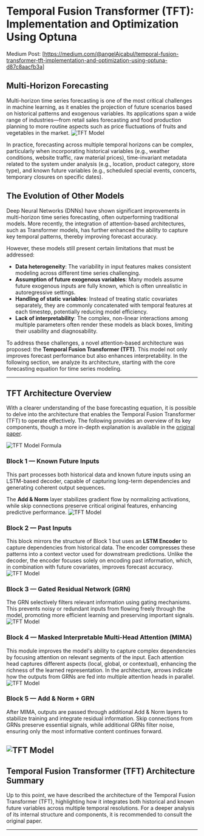 # Temporal Fusion Transformer (TFT): Implementation and Optimization Using Optuna
Medium Post: [https://medium.com/@angelAjcabul/temporal-fusion-transformer-tft-implementation-and-optimization-using-optuna-d87c8aacfb3a]
## Multi-Horizon Forecasting

Multi-horizon time series forecasting is one of the most critical challenges in machine learning, as it enables the projection of future scenarios based on historical patterns and exogenous variables. Its applications span a wide range of industries—from retail sales forecasting and food production planning to more routine aspects such as price fluctuations of fruits and vegetables in the market.
![TFT Model](https://miro.medium.com/v2/resize:fit:1400/format:webp/1*j5GK3ITDvsDEQm7kVzoO_w.png)


In practice, forecasting across multiple temporal horizons can be complex, particularly when incorporating historical variables (e.g., weather conditions, website traffic, raw material prices), time-invariant metadata related to the system under analysis (e.g., location, product category, store type), and known future variables (e.g., scheduled special events, concerts, temporary closures on specific dates).

## The Evolution of Other Models

Deep Neural Networks (DNNs) have shown significant improvements in multi-horizon time series forecasting, often outperforming traditional models. More recently, the integration of attention-based architectures, such as Transformer models, has further enhanced the ability to capture key temporal patterns, thereby improving forecast accuracy.

However, these models still present certain limitations that must be addressed:

- **Data heterogeneity**: The variability in input features makes consistent modeling across different time series challenging.  
- **Assumption of future exogenous variables**: Many models assume future exogenous inputs are fully known, which is often unrealistic in autoregressive settings.  
- **Handling of static variables**: Instead of treating static covariates separately, they are commonly concatenated with temporal features at each timestep, potentially reducing model efficiency.  
- **Lack of interpretability**: The complex, non-linear interactions among multiple parameters often render these models as black boxes, limiting their usability and diagnosability.

To address these challenges, a novel attention-based architecture was proposed: the **Temporal Fusion Transformer (TFT)**. This model not only improves forecast performance but also enhances interpretability. In the following section, we analyze its architecture, starting with the core forecasting equation for time series modeling.

---

## TFT Architecture Overview

With a clearer understanding of the base forecasting equation, it is possible to delve into the architecture that enables the Temporal Fusion Transformer (TFT) to operate effectively. The following provides an overview of its key components, though a more in-depth explanation is available in the [original paper](https://arxiv.org/abs/1912.09363).

![TFT Model Formula](https://miro.medium.com/v2/resize:fit:1400/format:webp/1*77WyrUknM9W-rEOVh_ocRg.png)


### Block 1 — Known Future Inputs

This part processes both historical data and known future inputs using an LSTM-based decoder, capable of capturing long-term dependencies and generating coherent output sequences.

The **Add & Norm** layer stabilizes gradient flow by normalizing activations, while skip connections preserve critical original features, enhancing predictive performance.
![TFT Model](https://miro.medium.com/v2/resize:fit:1400/format:webp/1*j5GK3ITDvsDEQm7kVzoO_w.png)

### Block 2 — Past Inputs

This block mirrors the structure of Block 1 but uses an **LSTM Encoder** to capture dependencies from historical data. The encoder compresses these patterns into a context vector used for downstream predictions. Unlike the decoder, the encoder focuses solely on encoding past information, which, in combination with future covariates, improves forecast accuracy.
![TFT Model](https://miro.medium.com/v2/resize:fit:1400/format:webp/1*beXkJmmvs_ryXr86eLw22w.png)

### Block 3 — Gated Residual Network (GRN)

The GRN selectively filters relevant information using gating mechanisms. This prevents noisy or redundant inputs from flowing freely through the model, promoting more efficient learning and preserving important signals.
![TFT Model](https://miro.medium.com/v2/resize:fit:1400/format:webp/1*GG5WRiSY5G6ym6Leqql6Tw.png)

### Block 4 — Masked Interpretable Multi-Head Attention (MIMA)

This module improves the model's ability to capture complex dependencies by focusing attention on relevant segments of the input. Each attention head captures different aspects (local, global, or contextual), enhancing the richness of the learned representation. In the architecture, arrows indicate how the outputs from GRNs are fed into multiple attention heads in parallel.
![TFT Model](https://miro.medium.com/v2/resize:fit:1400/format:webp/1*Tl4fCHH53UXVGA-RiRCl-w.png)
### Block 5 — Add & Norm + GRN

After MIMA, outputs are passed through additional Add & Norm layers to stabilize training and integrate residual information. Skip connections from GRNs preserve essential signals, while additional GRNs filter noise, ensuring only the most informative content continues forward.

![TFT Model](https://miro.medium.com/v2/resize:fit:1400/format:webp/1*lnuZiI2qg6ZqCv-q2Y8pHw.png)
---

## Temporal Fusion Transformer (TFT) Architecture Summary

Up to this point, we have described the architecture of the Temporal Fusion Transformer (TFT), highlighting how it integrates both historical and known future variables across multiple temporal resolutions. For a deeper analysis of its internal structure and components, it is recommended to consult the original paper.

---
